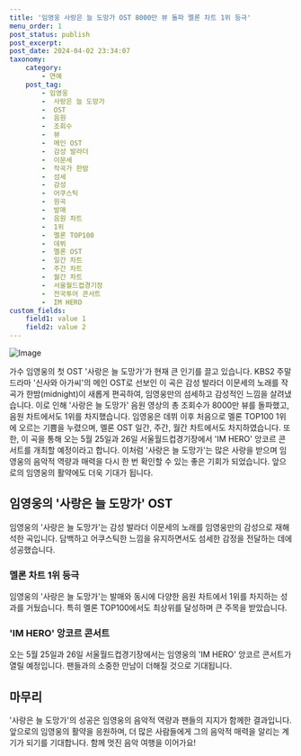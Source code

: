 ```yaml
---
title: '임영웅 사랑은 늘 도망가 OST 8000만 뷰 돌파 멜론 차트 1위 등극'
menu_order: 1
post_status: publish
post_excerpt: 
post_date: 2024-04-02 23:34:07
taxonomy:
    category:
        - 연예
    post_tag:
        - 임영웅
        -  사랑은 늘 도망가
        -  OST
        -  음원
        -  조회수
        -  뷰
        -  메인 OST
        -  감성 발라더
        -  이문세
        -  작곡가 한밤
        -  섬세
        -  감성
        -  어쿠스틱
        -  원곡
        -  발매
        -  음원 차트
        -  1위
        -  멜론 TOP100
        -  데뷔
        -  멜론 OST
        -  일간 차트
        -  주간 차트
        -  월간 차트
        -  서울월드컵경기장
        -  전국투어 콘서트
        -  IM HERO
custom_fields:
    field1: value 1
    field2: value 2
---
```


![Image](https://ssl.pstatic.net/mimgnews/image/109/2024/04/02/0005048948_001_20240402075703782.jpg?type=w540)

가수 임영웅의 첫 OST '사랑은 늘 도망가'가 현재 큰 인기를 끌고 있습니다. KBS2 주말드라마 '신사와 아가씨'의 메인 OST로 선보인 이 곡은 감성 발라더 이문세의 노래를 작곡가 한밤(midnight)이 새롭게 편곡하여, 임영웅만의 섬세하고 감성적인 느낌을 살려냈습니다. 이로 인해 '사랑은 늘 도망가' 음원 영상의 총 조회수가 8000만 뷰를 돌파했고, 음원 차트에서도 1위를 차지했습니다.
임영웅은 데뷔 이후 처음으로 멜론 TOP100 1위에 오르는 기쁨을 누렸으며, 멜론 OST 일간, 주간, 월간 차트에서도 차지하였습니다. 또한, 이 곡을 통해 오는 5월 25일과 26일 서울월드컵경기장에서 'IM HERO' 앙코르 콘서트를 개최할 예정이라고 합니다.
이처럼 '사랑은 늘 도망가'는 많은 사랑을 받으며 임영웅의 음악적 역량과 매력을 다시 한 번 확인할 수 있는 좋은 기회가 되었습니다. 앞으로의 임영웅의 활약에도 더욱 기대가 됩니다.
## 임영웅의 '사랑은 늘 도망가' OST
임영웅의 '사랑은 늘 도망가'는 감성 발라더 이문세의 노래를 임영웅만의 감성으로 재해석한 곡입니다. 담백하고 어쿠스틱한 느낌을 유지하면서도 섬세한 감정을 전달하는 데에 성공했습니다.
### 멜론 차트 1위 등극
임영웅의 '사랑은 늘 도망가'는 발매와 동시에 다양한 음원 차트에서 1위를 차지하는 성과를 거뒀습니다. 특히 멜론 TOP100에서도 최상위를 달성하며 큰 주목을 받았습니다.
### 'IM HERO' 앙코르 콘서트
오는 5월 25일과 26일 서울월드컵경기장에서는 임영웅의 'IM HERO' 앙코르 콘서트가 열릴 예정입니다. 팬들과의 소중한 만남이 더해질 것으로 기대됩니다.
## 마무리
'사랑은 늘 도망가'의 성공은 임영웅의 음악적 역량과 팬들의 지지가 함께한 결과입니다. 앞으로의 임영웅의 활약을 응원하며, 더 많은 사람들에게 그의 음악적 매력을 알리는 계기가 되기를 기대합니다. 함께 멋진 음악 여행을 이어가요!
